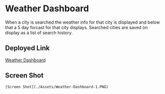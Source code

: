 # Weather Dashboard

When a city is searched the weather info for that city is displayed and below that a 5 day forcast for that city displays. Searched cities are saved on display as a list of search history.

## Deployed Link
[Weather Dashboard](https://zakfena.github.io/Weather-Dashboard/index.html)

## Screen Shot

```
[Screen Shot](./Assets/Weather-Dashboard-1.PNG)

```
